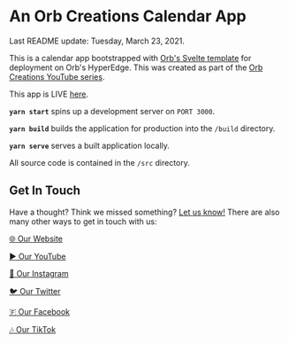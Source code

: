 # An Orb Creations Calendar App

Last README update: Tuesday, March 23, 2021.

This is a calendar app bootstrapped with [Orb's Svelte template](https://github.orbclouds.com?id=60601e9708e440587e87d7c7&to=6060168408e440587e87d7c3) for deployment on Orb's HyperEdge. This was created as part of the [Orb Creations YouTube series](https://yt.orbclouds.com?id=60601e9708e440587e87d7c7&to=6061d2708e440587e87d7c6).

This app is LIVE [here](https://app.orbclouds.com?id=60601e9708e440587e87d7c7&to=60661c3c92b45e0abe0e055d).

**`yarn start`** spins up a development server on `PORT 3000`.

**`yarn build`** builds the application for production into the `/build` directory.

**`yarn serve`** serves a built application locally.

All source code is contained in the `/src` directory.

## Get In Touch

Have a thought? Think we missed something? [Let us know!](https://www.orbclouds.com/get-in-touch?id=60601e9708e440587e87d7c7) There are also many other ways to get in touch with us:

[🌐 Our Website](https://www.orbclouds.com?id=60601e9708e440587e87d7c7)

[▶️ Our YouTube](https://yt.orbclouds.com?id=60601e9708e440587e87d7c7)

[📸 Our Instagram](https://ig.orbclouds.com?id=60601e9708e440587e87d7c7)

[🐦 Our Twitter](https://twitter.orbclouds.com?id=60601e9708e440587e87d7c7)

[🇫 Our Facebook](https://fb.orbclouds.com?id=60601e9708e440587e87d7c7)

[🎶 Our TikTok](https://tiktok.orbclouds.com?id=60601e9708e440587e87d7c7)
